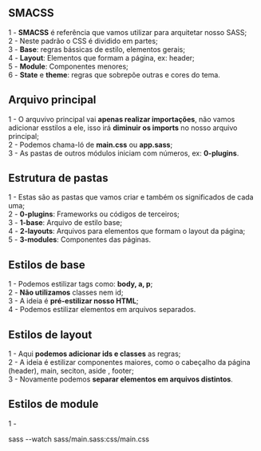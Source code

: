 ## SMACSS ##

1 - <b>SMACSS</b> é referência que vamos utilizar para arquitetar nosso SASS; <br>
2 - Neste padrão o CSS é dividido em partes; <br>
3 - <b>Base</b>: regras bássicas de estilo, elementos gerais; <br> 
4 - <b>Layout</b>: Elementos que formam a página, ex: header; <br>
5 - <b>Module</b>: Componentes menores; <br>
6 - <b>State</b> e <b>theme</b>: regras que sobrepõe outras e cores do tema.

## Arquivo principal ##

1 - O arquvivo principal vai <b>apenas realizar importações</b>, não vamos adicionar esstilos a ele, isso irá <b>diminuir os imports</b> no nosso arquivo principal; <br>
2 - Podemos chama-ló de <b>main.css</b> ou <b>app.sass</b>; <br>
3 - As pastas de outros módulos iniciam com números, ex: <b>0-plugins</b>.

## Estrutura de pastas ##

1 - Estas são as pastas que vamos criar e também os significados de cada uma; <br>
2 - <b>0-plugins</b>: Frameworks ou códigos de terceiros; <br>
3 - <b>1-base</b>: Arquivo de estilo base; <br>
4 - <b>2-layouts</b>: Arquivos para elementos que formam o layout da página; <br>
5 - <b>3-modules</b>: Componentes das páginas.

## Estilos de base ##

1 - Podemos estilizar tags como: <b>body, a, p</b>; <br>
2 - <b>Não utilizamos</b> classes nem id; <br>
3 - A ideia é <b>pré-estilizar nosso HTML</b>; <br>
4 - Podemos estilizar elementos em arquivos separados.

## Estilos de layout ##

1 - Aqui <b>podemos adicionar ids e classes</b> as regras; <br>
2 - A ideia é estilizar componentes maiores, como o cabeçalho da página (header), main, seciton, aside , footer; <br>
3 - Novamente podemos <b>separar elementos em arquivos distintos</b>.

## Estilos de module ##

1 - 

sass --watch sass/main.sass:css/main.css